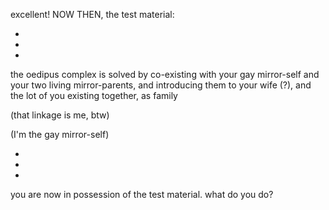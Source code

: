 excellent! NOW THEN, the test material:

-
-
-

the oedipus complex is solved by co-existing with  your gay mirror-self and your two living mirror-parents, and introducing them to your wife (?), and the lot of you existing together, as family

(that linkage is me, btw)

(I'm the gay mirror-self)

-
-
-

you are now in possession of the test material. what do you do?
